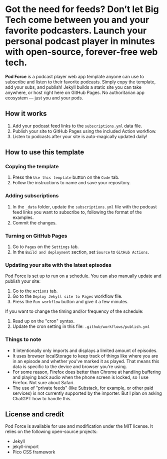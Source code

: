 # Got the need for feeds? Don’t let Big Tech come between you and your favorite podcasters. Launch your personal podcast player in minutes with open-source, forever-free web tech.

**Pod Force** is a podcast player web app template anyone can use to subscribe and listen to their favorite podcasts. Simply copy the template, add your subs, and publish! Jekyll builds a static site you can take anywhere, or host right here on GitHub Pages. No authoritarian app ecosystem — just you and your pods.

## How it works
1. Add your podcast feed links to the `subscriptions.yml` data file.
1. Publish your site to GitHub Pages using the included Action workflow.
1. Listen to podcasts after your site is auto-magically updated daily!

## How to use this template

### Copying the template

1. Press the `Use this template` button on the `Code` tab.
1. Follow the instructions to name and save your repository.

### Adding subscriptions

1. In the `_data` folder, update the `subscriptions.yml` file with the podcast feed links you want to subscribe to, following the format of the examples.
1. Commit the changes.

### Turning on GitHub Pages

1. Go to `Pages` on the `Settings` tab.
1. In the `Build and deployment` section, set `Source` to `GitHub Actions`.

### Updating your site with the latest episodes

Pod Force is set up to run on a schedule. You can also manually update and publish your site:

1. Go to the `Actions` tab.
1. Go to the `Deploy Jekyll site to Pages` workflow file.
1. Press the `Run workflow` button and give it a few minutes.

If you want to change the timing and/or frequency of the schedule:

1. Read up on the "cron" syntax.
1. Update the cron setting in this file: `.github/workflows/publish.yml`

### Things to note

- It intentionally only imports and displays a limited amount of episodes.
- It uses browser localStorage to keep track of things like where you are in an episode and whether you've marked it as played. That means this data is specific to the device and browser you're using.
- For some reason, Firefox does better than Chrome at handling buffering and playing back audio when the phone screen is locked, so I use Firefox. Not sure about Safari.
- The use of "private feeds" (like Substack, for example, or other paid services) is not currently supported by the importer. But I plan on asking ChatGPT how to handle this.

## License and credit
Pod Force is available for use and modification under the MIT license. It relies on the following open-source projects:

- Jekyll
- jekyll-import
- Pico CSS framework
